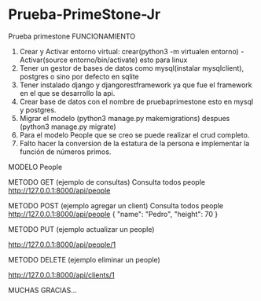 # Prueba-PrimeStone-Jr
Prueba primestone
FUNCIONAMIENTO
1. Crear y Activar entorno virtual: crear(python3 -m virtualen entorno) - Activar(source entorno/bin/activate) esto para linux
2. Tener un gestor de bases de datos como mysql(instalar mysqlclient), postgres o sino por defecto en sqlite
3. Tener instalado django y djangorestframework ya que fue el framework en el que se desarrollo la api.
4. Crear base de datos con el nombre de pruebaprimestone esto en mysql y postgres.
5. Migrar el modelo (python3 manage.py makemigrations) despues (python3 manage.py migrate)
6. Para el modelo People que se creo se puede realizar el crud completo.
7. Falto hacer la conversion de la estatura de la persona e implementar la función de números primos.

MODELO People

METODO GET (ejemplo de consultas)
Consulta todos people http://127.0.0.1:8000/api/people

METODO POST (ejemplo agregar un client) 
Consulta todos people http://127.0.0.1:8000/api/people
{
  "name": "Pedro",
  "height": 70
}

METODO PUT (ejemplo actualizar un people)

http://127.0.0.1:8000/api/people/1

METODO DELETE (ejemplo eliminar un people)

http://127.0.0.1:8000/api/clients/1




MUCHAS GRACIAS...
